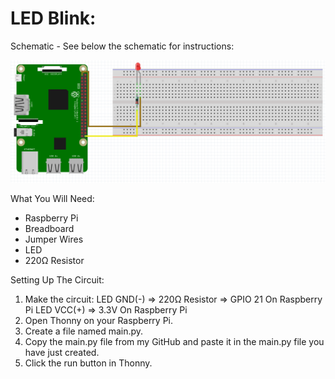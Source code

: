 # LED Blink:
Schematic - See below the schematic for instructions:
 
![](Schematic.png)
 
What You Will Need:
- Raspberry Pi
- Breadboard
- Jumper Wires
- LED
- 220Ω Resistor

Setting Up The Circuit:
1. Make the circuit:
   LED GND(-) => 220Ω Resistor => GPIO 21 On Raspberry Pi
   LED VCC(+) => 3.3V On Raspberry Pi
2. Open Thonny on your Raspberry Pi.
3. Create a file named main.py.
4. Copy the main.py file from my GitHub and paste it in the main.py file you have just created.
5. Click the run button in Thonny.
